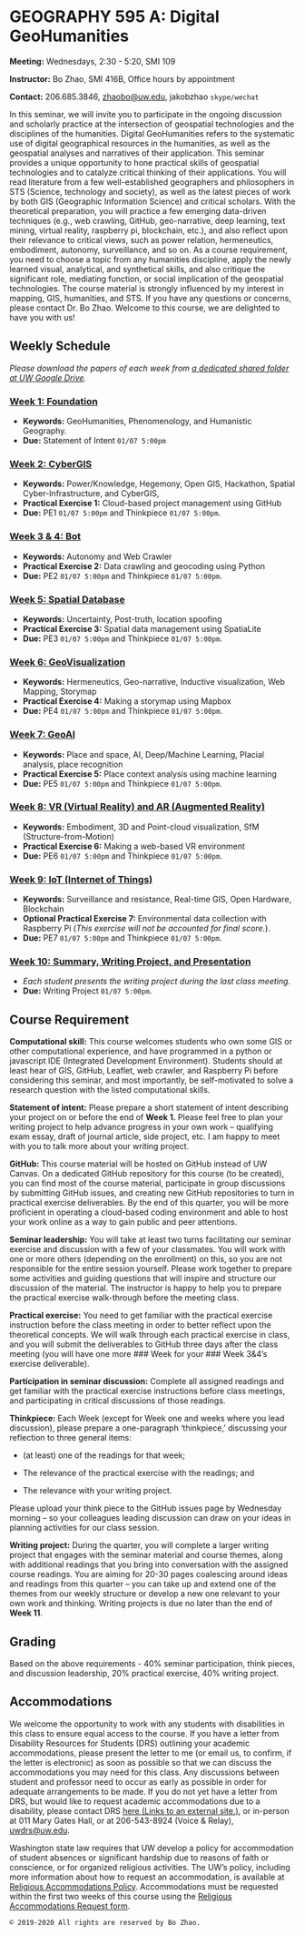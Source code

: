 # GEOGRAPHY 595 A: Digital GeoHumanities

**Meeting:** Wednesdays, 2:30 - 5:20, SMI 109

**Instructor:** Bo Zhao, SMI 416B, Office hours by appointment

**Contact:** 206.685.3846, zhaobo@uw.edu, jakobzhao `skype/wechat`

In this seminar, we will invite you to participate in the ongoing discussion and scholarly practice at the intersection of geospatial technologies and the disciplines of the humanities. Digital GeoHumanities refers to the systematic use of digital geographical resources in the humanities, as well as the geospatial analyses and narratives of their application. This seminar provides a unique opportunity to hone practical skills of geospatial technologies and to catalyze critical thinking of their applications. You will read literature from a few well-established geographers and philosophers in STS (Science, technology and society), as well as the latest pieces of work by both GIS (Geographic Information Science) and critical scholars. With the theoretical preparation, you will practice a few emerging data-driven techniques (e.g., web crawling, GitHub, geo-narrative, deep learning, text mining, virtual reality, raspberry pi, blockchain, etc.), and also reflect upon their relevance to critical views, such as power relation, hermeneutics, embodiment, autonomy, surveillance, and so on. As a course requirement, you need to choose a topic from any humanities discipline, apply the newly learned visual, analytical, and synthetical skills, and also critique the significant role, mediating function, or social implication of the geospatial technologies. The course material is strongly influenced by my interest in mapping, GIS, humanities, and STS. If you have any questions or concerns, please contact Dr. Bo Zhao. Welcome to this course, we are delighted to have you with us!


## Weekly Schedule

*Please download the papers of each week from [a dedicated shared folder at UW Google Drive](https://drive.google.com/drive/u/1/folders/1F1rVljPvChxc5DlJK3dzCuXXW34vvMIv).*

### [Week 1: Foundation](01_intro/readme.md)
- **Keywords:** GeoHumanities, Phenomenology, and Humanistic Geography.
- **Due:** Statement of Intent `01/07 5:00pm`

### [Week 2: CyberGIS](02_cyber/readme.md)
- **Keywords:** Power/Knowledge, Hegemony, Open GIS, Hackathon, Spatial Cyber-Infrastructure, and CyberGIS,
- **Practical Exercise 1:** Cloud-based project management using GitHub
- **Due:** PE1 `01/07 5:00pm` and Thinkpiece `01/07 5:00pm`.

### [Week 3 & 4: Bot](03_bot/readme.md)
- **Keywords:** Autonomy and Web Crawler
- **Practical Exercise 2:** Data crawling and geocoding using Python
- **Due:** PE2 `01/07 5:00pm` and Thinkpiece `01/07 5:00pm`.

### [Week 5: Spatial Database](04_data/readme.md)
- **Keywords:** Uncertainty, Post-truth, location spoofing
- **Practical Exercise 3:** Spatial data management using SpatiaLite
- **Due:** PE3 `01/07 5:00pm` and Thinkpiece `01/07 5:00pm`.

### [Week 6: GeoVisualization](05_viz/readme.md)
- **Keywords:** Hermeneutics, Geo-narrative, Inductive visualization, Web Mapping, Storymap
- **Practical Exercise 4:** Making a storymap using Mapbox
- **Due:** PE4 `01/07 5:00pm` and Thinkpiece `01/07 5:00pm`.

### [Week 7: GeoAI](06_ai/readme.md)
- **Keywords:** Place and space, AI, Deep/Machine Learning, Placial analysis, place recognition
- **Practical Exercise 5:** Place context analysis using machine learning
- **Due:** PE5 `01/07 5:00pm` and Thinkpiece `01/07 5:00pm`.

### [Week 8: VR (Virtual Reality) and AR (Augmented Reality)](07_vr/readme.md)
- **Keywords:** Embodiment, 3D and Point-cloud visualization, SfM (Structure-from-Motion)
- **Practical Exercise 6:** Making a web-based VR environment
- **Due:** PE6 `01/07 5:00pm` and Thinkpiece `01/07 5:00pm`.

### [Week 9: IoT (Internet of Things)](08_iot/readme.md)
- **Keywords:** Surveillance and resistance, Real-time GIS, Open Hardware, Blockchain
- **Optional Practical Exercise 7:** Environmental data collection with Raspberry Pi (*This exercise will not be accounted for final score.*).
- **Due:** PE7 `01/07 5:00pm` and Thinkpiece `01/07 5:00pm`.

### [Week 10: Summary, Writing Project, and Presentation](09_sum/readme.md)

- *Each student presents the writing project during the last class meeting.*
- **Due:** Writing Project `01/07 5:00pm`.


## Course Requirement

**Computational skill:** This course welcomes students who own some GIS or other computational experience, and have programmed in a python or javascript IDE (Integrated Development Environment). Students should at least hear of GIS, GitHub, Leaflet, web crawler, and Raspberry Pi before considering this seminar, and most importantly, be self-motivated to solve a research question with the listed computational skills.

**Statement of intent:** Please prepare a short statement of intent describing your project on or before the end of **Week 1.** Please feel free to plan your writing project to help advance progress in your own work – qualifying exam essay, draft of journal article, side project, etc. I am happy to meet with you to talk more about your writing project.

**GitHub:** This course material will be hosted on GitHub instead of UW Canvas. On a dedicated GitHub repository for this course (to be created), you can find most of the course material, participate in group discussions by submitting GitHub issues, and creating new GitHub repositories to turn in practical exercise deliverables. By the end of this quarter, you will be more proficient in operating a cloud-based coding environment and able to host your work online as a way to gain public and peer attentions.

**Seminar leadership:** You will take at least two turns facilitating our seminar exercise and discussion with a few of your classmates. You will work with one or more others (depending on the enrollment) on this, so you are not responsible for the entire session yourself. Please work together to prepare some activities and guiding questions that will inspire and structure our discussion of the material. The instructor is happy to help you to prepare the practical exercise walk-through before the meeting class.

**Practical exercise:** You need to get familiar with the practical exercise instruction before the class meeting in order to better reflect upon the theoretical concepts. We will walk through each practical exercise in class, and you will submit the deliverables to GitHub three days after the class meeting (you will have one more ### Week for your ### Week 3&4’s exercise deliverable).

**Participation in seminar discussion:** Complete all assigned readings and get familiar with the practical exercise instructions before class meetings, and participating in critical discussions of those readings.

**Thinkpiece:** Each Week (except for Week one and weeks where you lead discussion), please prepare a one-paragraph ‘thinkpiece,’ discussing your reflection to three general items:

- (at least) one of the readings for that week;

- The relevance of the practical exercise with the readings; and

- The relevance with your writing project.

Please upload your think piece to the GitHub issues page by Wednesday morning – so your colleagues leading discussion can draw on your ideas in planning activities for our class session.

**Writing project:** During the quarter, you will complete a larger writing project that engages with the seminar material and course themes, along with additional readings that you bring into conversation with the assigned course readings. You are aiming for 20-30 pages coalescing around ideas and readings from this quarter – you can take up and extend one of the themes from our weekly structure or develop a new one relevant to your own work and thinking. Writing projects is due no later than the end of **Week 11**.

## Grading

Based on the above requirements - 40% seminar participation, think pieces, and discussion leadership, 20% practical exercise, 40% writing project.

## Accommodations

We welcome the opportunity to work with any students with disabilities in this class to ensure equal access to the course. If you have a letter from Disability Resources for Students (DRS) outlining your academic accommodations, please present the letter to me (or email us, to confirm, if the letter is electronic) as soon as possible so that we can discuss the accommodations you may need for this class. Any discussions between student and professor need to occur as early as possible in order for adequate arrangements to be made. If you do not yet have a letter from DRS, but would like to request academic accommodations due to a disability, please contact DRS [here (Links to an external site.)](https://depts.washington.edu/uwdrs/), or in-person at 011 Mary Gates Hall, or at 206-543-8924 (Voice & Relay), [uwdrs@uw.edu](mailto:uwdrs@uw.edu).

Washington state law requires that UW develop a policy for accommodation of student absences or significant hardship due to reasons of faith or conscience, or for organized religious activities. The UW’s policy, including more information about how to request an accommodation, is available at [Religious Accommodations Policy](https://registrar.washington.edu/staffandfaculty/religious-accommodations-policy/). Accommodations must be requested within the first two weeks of this course using the [Religious Accommodations Request form](https://https:/registrar.washington.edu/students/religious-accommodations-request/).


`© 2019-2020 All rights are reserved by Bo Zhao.`
